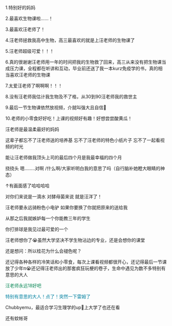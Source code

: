 <p class="MsoNormal"><span lang="EN-US">1.</span>特别好的妈妈</p><p class="MsoNormal"><span lang="EN-US">2.</span>最喜欢生物课啦<span lang="EN-US">……</span>！</p><p class="MsoNormal"><span lang="EN-US">3.</span>最喜欢汪老师了！</p><p class="MsoNormal"><span lang="EN-US">4.</span>汪老师拯救我高中生物，高三最喜欢的就是上汪老师的生物课了</p><p class="MsoNormal"><span lang="EN-US">5.</span>汪老师超级可爱！！！</p><p class="MsoNormal"><span lang="EN-US">6.</span>真的很谢谢汪老师用一年的时间把我的生物救了回来，高三从来没有把生物课当成压力课，全程都在听讲和互动，毕业前还送了我一本<span class="SpellE"><span lang="EN-US">kurz</span></span>免疫学的书，真的相当喜欢汪老师的生物课</p><p class="MsoNormal"><span lang="EN-US">7.</span>太爱汪老师了啊啊啊！！！</p><p class="MsoNormal"><span lang="EN-US">8.</span>没有汪老师我估计我生物及不了格，从<span lang="EN-US">30</span>到<span lang="EN-US">90</span>汪老师我的救世主 </p><p class="MsoNormal"><span lang="EN-US">9.</span>最后一节生物<span class="GramE">课依然放</span>视频，<span class="GramE">介</span>就<span class="GramE">叫强大</span>且自信<span class="Emoji"><span lang="EN-US">🤗</span></span></p><p class="MsoNormal"><span lang="EN-US">10.</span>老师的小零食好好吃！上课的视频好有趣！好想尝尝酸黄瓜！</p><p class="MsoNormal">汪老师是最温柔最好的妈妈</p><p class="MsoNormal">这辈子都忘不了汪老师送的培养基 忘不了汪老师的特色小纸片子 忘不了一起看视频的时光 </p><p class="MsoNormal">能让汪老师做我顶头上司的最后四个月是我最幸福的四个月</p><p class="MsoNormal">挠挠头 嗯<span lang="EN-US">........</span>对啊<span lang="EN-US"> /</span>什么啊<span lang="EN-US">/</span>大家听明白我的意思了吗（自行脑补她瞪大眼睛的神态）</p><p class="MsoNormal"><span lang="EN-US">↑</span>有画面感了哈哈<span class="GramE">哈哈</span></p><p class="MsoNormal">对你们来说是一滴水 对酵母菌来说 就是汪洋了！</p><p class="MsoNormal">汪老师要永远骑粉色<span class="GramE">小电驴</span> 如果你要换了你就把原来的送给我</p><p class="MsoNormal">从那之后我就嫉妒每一个你能教三年的学生</p><p class="MsoNormal">你打排球是我见过最可爱的一个</p><p class="MsoNormal">汪老师想你了<span class="Emoji"><span lang="EN-US">😭</span></span>虽然大学坚决<span class="GramE">不</span>学生物沾边的专业，还是会想你的课堂</p><p class="MsoNormal">还是想问：所以桂花为什么会褪色呢？</p><p class="MsoNormal">还记得各种各样的冷笑话和小零食，每次上课看视频都很开心，还记得最后<span class="GramE">一节课放了</span>少年<span lang="EN-US">π</span><span class="Emoji"><span lang="EN-US">😭</span></span>还记得汪老师出的那套疯狂玩梗的卷子，生命中遇见为数不多特别有意思的大人</p><p class="MsoNormal"><span style="color:#078654">汪老师永远<span lang="EN-US">18</span>好吧</span></p><p class="MsoNormal"><span style="color:#0080A0">特别有意思的大人！点了！突然一下雷姆了</span></p><p class="MsoNormal"><span class="SpellE"><span lang="EN-US">Chubbyemu</span></span>，最适合学习生理学的<span lang="EN-US">up</span><span class="Emoji"><span lang="EN-US">🤗</span></span>上大学了也还在看</p><p class="MsoNormal">还有蚊帐哥</p><p class="MsoNormal"><span lang="EN-US">
<o:p> </o:p>
</span></p>